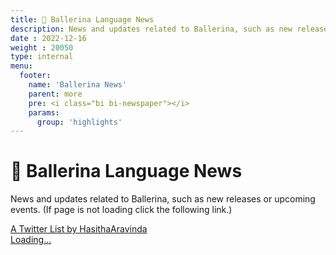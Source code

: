 ```yaml
---
title: 📰 Ballerina Language News
description: News and updates related to Ballerina, such as new releases or upcoming events.
date : 2022-12-16
weight : 20050
type: internal
menu: 
  footer:
    name: 'Ballerina News'
    parent: more
    pre: <i class="bi bi-newspaper"></i>
    params:
      group: 'highlights'
---
```


# 📰 Ballerina Language News

News and updates related to Ballerina, such as new releases or upcoming events. (If page is not loading click the following link.)

<a class="twitter-timeline" href="https://twitter.com/HasithaAravinda/lists/1631324270159593475?ref_src=twsrc%5Etfw">
A Twitter List by HasithaAravinda 
<div class="spinner-border text-info" role="status">
    <span class="visually-hidden">Loading...</span>
  </div>
</a> <script async src="https://platform.twitter.com/widgets.js" charset="utf-8"></script>
